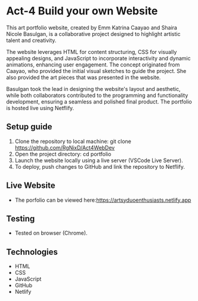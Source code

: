 # Act-4 Build your own Website
This art portfolio website, created by Emm Katrina Caayao and Shaira Nicole Basulgan, is a collaborative project designed to highlight artistic talent and creativity. 

The website leverages HTML for content structuring, CSS for visually appealing designs, and JavaScript to incorporate interactivity and dynamic animations, enhancing user engagement. The concept originated from Caayao, who provided the initial visual sketches to guide the project. She also provided the art pieces that was presented in the website.

Basulgan took the lead in designing the website's layout and aesthetic, while both collaborators contributed to the programming and functionality development, ensuring a seamless and polished final product. The portfolio is hosted live using Netflify. 

## Setup guide
1. Clone the repository to local machine:
git clone https://github.com/RgNixD/Act4WebDev
2. Open the project directory:
cd portfolio
3. Launch the website locally using a live server (VSCode Live Server).
4. To deploy, push changes to GitHub and link the repository to Netflify.

## Live Website
- The porfolio can be viewed here:https://artsyduoenthusiasts.netlify.app

## Testing
- Tested on browser (Chrome).

## Technologies
- HTML
- CSS
- JavaScript
- GitHub
- Netlify
